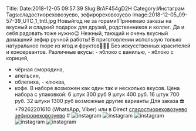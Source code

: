 Title:
Date:2018-12-05 09:57:39
Slug:BrAF454gD2H
Category:Инстаграм
Tags:сладостиореховозуево, зефирореховозуево
image:2018-12-05_09-57-39_UTC_1_tntl.jpg
Новыйгод не за горами!Принимаю заказы на вкусный и сладкий подарок для друзей, родственников и коллег. Да и  себя радовать тоже нужно😉
 Нежный, тающий и очень вкусный домашний зефир ручной работы!
 В приготовлении использую только натуральное пюре из ягод и фруктов🍓🍏🍊 Без искусственных красителей и консервантов.
 Различные вкусы: - яблоко с ванилью, - яблоко с корицей,
- чёрная смородина,
- апельсин,
- облепиха, - клюква,
- кофе.
В наборе возможен как один так и несколько вкусов.
 Цена набора с упаковкой: 6 штук 300 руб
9 штук 400 руб.
16 штук 700 руб.
32 штуки 1300 руб возможные другие варианты
Для заказа ☎️ +79262201610 (WhatsApp, Viber) или в Direct 
[сладостиореховозуево]({tag}сладостиореховозуево) [зефирореховозуево]({tag}зефирореховозуево) #
![instagram]({attach}images/2018-12-05_09-57-39_UTC_1.jpg)
![instagram]({attach}images/2018-12-05_09-57-39_UTC_5.jpg)
![instagram]({attach}images/2018-12-05_09-57-39_UTC_4.jpg)
![instagram]({attach}images/2018-12-05_09-57-39_UTC_2.jpg)
![instagram]({attach}images/2018-12-05_09-57-39_UTC_3.jpg)

